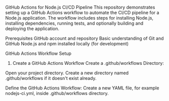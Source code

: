 GitHub Actions for Node.js CI/CD Pipeline
This repository demonstrates setting up a GitHub Actions workflow to automate the CI/CD pipeline for a Node.js application. The workflow includes steps for installing Node.js, installing dependencies, running tests, and optionally building and deploying the application.

Prerequisites
GitHub account and repository
Basic understanding of Git and GitHub
Node.js and npm installed locally (for development)

GitHub Actions Workflow Setup
1. Create a GitHub Actions Workflow
Create a .github/workflows Directory:

Open your project directory.
Create a new directory named .github/workflows if it doesn't exist already.

Define the GitHub Actions Workflow:
Create a new YAML file, for example nodejs-ci.yml, inside .github/workflows directory.
